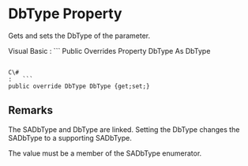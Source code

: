<!-- loio3c1ac6696c5f10149ab8a372ae0be0f2 -->

# DbType Property

Gets and sets the DbType of the parameter.



Visual Basic
:   ```
Public Overrides Property DbType As DbType
```

C\#
:   ```
public override DbType DbType {get;set;}
```



## Remarks

The SADbType and DbType are linked. Setting the DbType changes the SADbType to a supporting SADbType.

The value must be a member of the SADbType enumerator.

